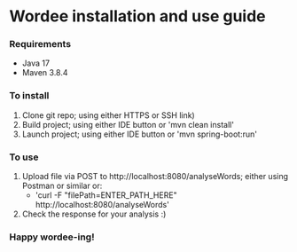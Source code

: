 # Wordee installation and use guide

### Requirements
* Java 17
* Maven 3.8.4

### To install
1. Clone git repo; using either HTTPS or SSH link)
2. Build project; using either IDE button or 'mvn clean install'
3. Launch project; using either IDE button or 'mvn spring-boot:run'

### To use
1. Upload file via POST to http://localhost:8080/analyseWords; either using Postman or similar or:
   * 'curl -F "filePath=ENTER_PATH_HERE" http://localhost:8080/analyseWords'
2. Check the response for your analysis :)

### Happy wordee-ing!
